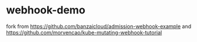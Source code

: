 # webhook-demo

fork from https://github.com/banzaicloud/admission-webhook-example and https://github.com/morvencao/kube-mutating-webhook-tutorial
